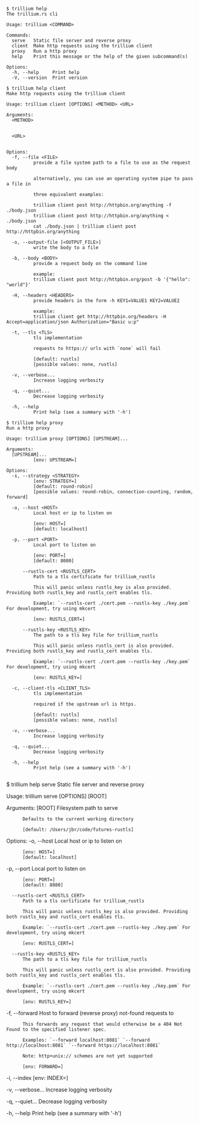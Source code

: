 ```
$ trillium help
The trillium.rs cli

Usage: trillium <COMMAND>

Commands:
  serve   Static file server and reverse proxy
  client  Make http requests using the trillium client
  proxy   Run a http proxy
  help    Print this message or the help of the given subcommand(s)

Options:
  -h, --help     Print help
  -V, --version  Print version

```

```
$ trillium help client
Make http requests using the trillium client

Usage: trillium client [OPTIONS] <METHOD> <URL>

Arguments:
  <METHOD>
          

  <URL>
          

Options:
  -f, --file <FILE>
          provide a file system path to a file to use as the request body
          
          alternatively, you can use an operating system pipe to pass a file in
          
          three equivalent examples:
          
          trillium client post http://httpbin.org/anything -f ./body.json
          trillium client post http://httpbin.org/anything < ./body.json
          cat ./body.json | trillium client post http://httpbin.org/anything

  -o, --output-file [<OUTPUT_FILE>]
          write the body to a file

  -b, --body <BODY>
          provide a request body on the command line
          
          example:
          trillium client post http://httpbin.org/post -b '{"hello": "world"}'

  -H, --headers <HEADERS>
          provide headers in the form -h KEY1=VALUE1 KEY2=VALUE2
          
          example:
          trillium client get http://httpbin.org/headers -H Accept=application/json Authorization="Basic u:p"

  -t, --tls <TLS>
          tls implementation
          
          requests to https:// urls with `none` will fail
          
          [default: rustls]
          [possible values: none, rustls]

  -v, --verbose...
          Increase logging verbosity

  -q, --quiet...
          Decrease logging verbosity

  -h, --help
          Print help (see a summary with '-h')
```

```
$ trillium help proxy
Run a http proxy

Usage: trillium proxy [OPTIONS] [UPSTREAM]...

Arguments:
  [UPSTREAM]...
          [env: UPSTREAM=]

Options:
  -s, --strategy <STRATEGY>
          [env: STRATEGY=]
          [default: round-robin]
          [possible values: round-robin, connection-counting, random, forward]

  -o, --host <HOST>
          Local host or ip to listen on
          
          [env: HOST=]
          [default: localhost]

  -p, --port <PORT>
          Local port to listen on
          
          [env: PORT=]
          [default: 8080]

      --rustls-cert <RUSTLS_CERT>
          Path to a tls certificate for trillium_rustls
          
          This will panic unless rustls_key is also provided. Providing both rustls_key and rustls_cert enables tls.
          
          Example: `--rustls-cert ./cert.pem --rustls-key ./key.pem` For development, try using mkcert
          
          [env: RUSTLS_CERT=]

      --rustls-key <RUSTLS_KEY>
          The path to a tls key file for trillium_rustls
          
          This will panic unless rustls_cert is also provided. Providing both rustls_key and rustls_cert enables tls.
          
          Example: `--rustls-cert ./cert.pem --rustls-key ./key.pem` For development, try using mkcert
          
          [env: RUSTLS_KEY=]

  -c, --client-tls <CLIENT_TLS>
          tls implementation
          
          required if the upstream url is https.
          
          [default: rustls]
          [possible values: none, rustls]

  -v, --verbose...
          Increase logging verbosity

  -q, --quiet...
          Decrease logging verbosity

  -h, --help
          Print help (see a summary with '-h')
```

```
```
$ trillium help serve
Static file server and reverse proxy

Usage: trillium serve [OPTIONS] [ROOT]

Arguments:
  [ROOT]
          Filesystem path to serve
          
          Defaults to the current working directory
          
          [default: /Users/jbr/code/futures-rustls]

Options:
  -o, --host <HOST>
          Local host or ip to listen on
          
          [env: HOST=]
          [default: localhost]

  -p, --port <PORT>
          Local port to listen on
          
          [env: PORT=]
          [default: 8080]

      --rustls-cert <RUSTLS_CERT>
          Path to a tls certificate for trillium_rustls
          
          This will panic unless rustls_key is also provided. Providing both rustls_key and rustls_cert enables tls.
          
          Example: `--rustls-cert ./cert.pem --rustls-key ./key.pem` For development, try using mkcert
          
          [env: RUSTLS_CERT=]

      --rustls-key <RUSTLS_KEY>
          The path to a tls key file for trillium_rustls
          
          This will panic unless rustls_cert is also provided. Providing both rustls_key and rustls_cert enables tls.
          
          Example: `--rustls-cert ./cert.pem --rustls-key ./key.pem` For development, try using mkcert
          
          [env: RUSTLS_KEY=]

  -f, --forward <FORWARD>
          Host to forward (reverse proxy) not-found requests to
          
          This forwards any request that would otherwise be a 404 Not Found to the specified listener spec.
          
          Examples: `--forward localhost:8081` `--forward http://localhost:8081` `--forward https://localhost:8081`
          
          Note: http+unix:// schemes are not yet supported
          
          [env: FORWARD=]

  -i, --index <INDEX>
          [env: INDEX=]

  -v, --verbose...
          Increase logging verbosity

  -q, --quiet...
          Decrease logging verbosity

  -h, --help
          Print help (see a summary with '-h')
```
